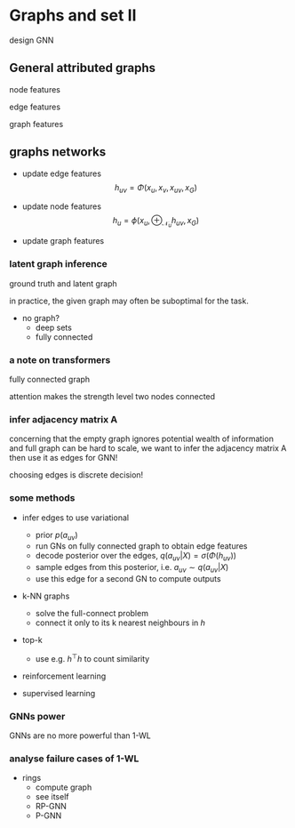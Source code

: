 # Graphs and set Ⅱ

design GNN



## General attributed graphs

node features

edge features

graph features

## graphs networks

- update edge features
  $$
  h_{uv}=\Phi(x_u,x_v,x_{uv},x_G)
  $$
  
- update node features
  $$
  h_u=\phi(x_u,\oplus_{\mathcal{N}_u}h_{uv},x_G)
  $$



- update graph features





### latent graph inference

ground truth and latent graph

in practice, the given graph may often be suboptimal for the task.

- no graph?
  - deep sets
  - fully connected



### a note on transformers

fully connected graph

attention makes the strength level two nodes connected



### infer adjacency matrix A

concerning that the empty graph ignores potential wealth of information and full graph can be hard to scale, we want to infer the adjacency matrix A then use it as edges for GNN!

choosing edges is discrete decision!

### some methods

- infer edges to use variational
  - prior $p(a_{uv})$
  - run GNs on fully connected graph to obtain edge features
  - decode posterior over the edges, $q(a_{uv}|X)=\sigma(\Phi(h_{uv}))$
  - sample edges from this posterior, i.e. $a_{uv}\sim q(a_{uv}|X)$
  - use this edge for a second GN to compute outputs
- k-NN graphs
  - solve the full-connect problem
  - connect it only to its k nearest neighbours in $h$

- top-k
  - use e.g. $h^{\top}h$ to count similarity
- reinforcement learning
- supervised learning



### GNNs power

GNNs are no more powerful than 1-WL



### analyse failure cases of 1-WL

- rings
  - compute graph
  - see itself
  - RP-GNN
  - P-GNN